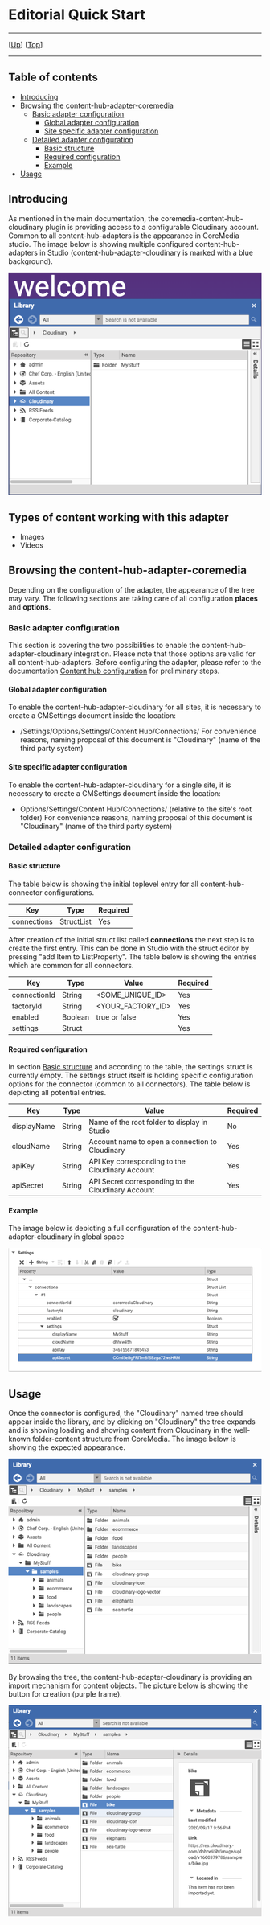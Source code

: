 # Editorial Quick Start

--------------------------------------------------------------------------------

\[[Up](README.md)\] \[[Top](#top)\]

--------------------------------------------------------------------------------

## Table of contents

* [Introducing](#introducing)
* [Browsing the content-hub-adapter-coremedia](#browsing-the-content-hub-adapter-cloudinary)
    * [Basic adapter configuration](#basic-adapter-configuration)
        * [Global adapter configuration](#global-adapter-configuration)
        * [Site specific adapter configuration](#site-specific-adapter-configuration)
    * [Detailed adapter configuration](#detailed-adapter-configuration)
        * [Basic structure](#basic-structure)
        * [Required configuration](#required-configuration)
        * [Example](#example)     
* [Usage](#usage)    

## Introducing

As mentioned in the main documentation, the coremedia-content-hub-cloudinary plugin
is providing access to a configurable Cloudinary account. Common to all
content-hub-adapters is the appearance in CoreMedia studio. The image below is showing 
multiple configured content-hub-adapters in Studio (content-hub-adapter-cloudinary is marked with a blue background).

![Image1: Studio appearance with configured adapters](images/editorial/editorial-documentation_1.png)

## Types of content working with this adapter
- Images
- Videos
  
## Browsing the content-hub-adapter-coremedia
Depending on the configuration of the adapter, the appearance of the tree may vary. The following sections 
are taking care of all configuration **places** and **options**.

### Basic adapter configuration
This section is covering the two possibilities to enable the content-hub-adapter-cloudinary integration. Please note that those
options are valid for all content-hub-adapters. Before configuring the adapter, please refer to the documentation [Content hub configuration](https://documentation.coremedia.com/cmcc-10/artifacts/2004/webhelp/deployment-en/content/Studio-Contenthub-Configuration.html)
for preliminary steps.

#### Global adapter configuration
To enable the content-hub-adapter-cloudinary for all sites, it is necessary to create a CMSettings document inside the location:
* /Settings/Options/Settings/Content Hub/Connections/
For convenience reasons, naming proposal of this document is "Cloudinary" (name of the third party system)

#### Site specific adapter configuration
To enable the content-hub-adapter-cloudinary for a single site, it is necessary to create a CMSettings document inside the location:
* Options/Settings/Content Hub/Connections/ (relative to the site's root folder)
For convenience reasons, naming proposal of this document is "Cloudinary" (name of the third party system)


### Detailed adapter configuration

#### Basic structure
The table below is showing the initial toplevel entry for all content-hub-connector configurations.

| Key         | Type       | Required   |
|-------------|------------|------------|
| connections | StructList | Yes        |

After creation of the initial struct list called **connections** the next step is to create the first entry. This can be done 
in Studio with the struct editor by pressing "add Item to ListProperty". The table below is showing the entries which are common for all connectors.

| Key           | Type       | Value                 | Required   |
|---------------|------------|------------           |------------|
| connectionId  | String      | <SOME_UNIQUE_ID>     | Yes        |
| factoryId     | String      | <YOUR_FACTORY_ID>    | Yes        |
| enabled       | Boolean     | true or false        | Yes        |
| settings      | Struct     |                      | Yes        |
          

#### Required configuration
In section [Basic structure](#basic-structure) and according to the table, the settings struct is currently empty.
The settings struct itself is holding specific configuration options for the connector (common to all connectors).
The table below is depicting all potential entries. 

| Key               | Type       | Value                                                    | Required   |
|---------------    |------------|------------                                              |------------|
| displayName       | String     | Name of the root folder to display in Studio             | No         |
| cloudName         | String     | Account name to open a connection to Cloudinary          | Yes         |
| apiKey            | String     | API Key corresponding to the Cloudinary Account          | Yes         |
| apiSecret         | String     | API Secret corresponding to the Cloudinary Account       | Yes         |

#### Example
The image below is depicting a full configuration of the content-hub-adapter-cloudinary in global space

![Image2: Full adapter configuration](images/editorial/editorial-documentation_2.png)

## Usage
Once the connector is configured, the "Cloudinary" named tree should appear inside the library, and by clicking on "Cloudinary"
the tree expands and is showing loading and showing content from Cloudinary in the well-known folder-content structure from CoreMedia. The image below is showing the expected appearance.

![Image2: Expanded Studio tree](images/editorial/editorial-documentation_3.png)  

By browsing the tree, the content-hub-adapter-cloudinary is providing an import mechanism for content objects. The picture below is showing the 
button for creation (purple frame).

![Image2: Expanded Studio tree](images/editorial/editorial-documentation_4.png)  
